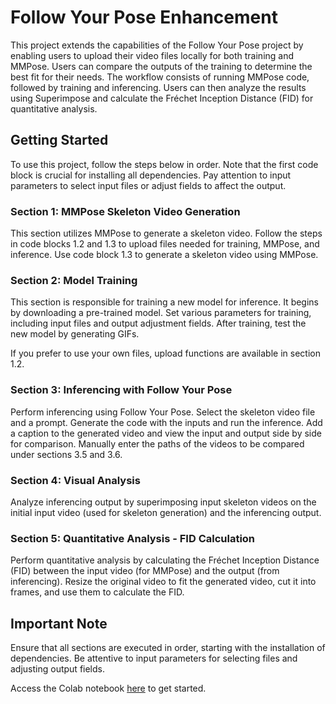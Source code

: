# Follow Your Pose Enhancement

This project extends the capabilities of the Follow Your Pose project by enabling users to upload their video files locally for both training and MMPose. Users can compare the outputs of the training to determine the best fit for their needs. The workflow consists of running MMPose code, followed by training and inferencing. Users can then analyze the results using Superimpose and calculate the Fréchet Inception Distance (FID) for quantitative analysis.

## Getting Started

To use this project, follow the steps below in order. Note that the first code block is crucial for installing all dependencies. Pay attention to input parameters to select input files or adjust fields to affect the output.

### Section 1: MMPose Skeleton Video Generation

This section utilizes MMPose to generate a skeleton video. Follow the steps in code blocks 1.2 and 1.3 to upload files needed for training, MMPose, and inference. Use code block 1.3 to generate a skeleton video using MMPose.

### Section 2: Model Training

This section is responsible for training a new model for inference. It begins by downloading a pre-trained model. Set various parameters for training, including input files and output adjustment fields. After training, test the new model by generating GIFs.

If you prefer to use your own files, upload functions are available in section 1.2.

### Section 3: Inferencing with Follow Your Pose

Perform inferencing using Follow Your Pose. Select the skeleton video file and a prompt. Generate the code with the inputs and run the inference. Add a caption to the generated video and view the input and output side by side for comparison. Manually enter the paths of the videos to be compared under sections 3.5 and 3.6.

### Section 4: Visual Analysis

Analyze inferencing output by superimposing input skeleton videos on the initial input video (used for skeleton generation) and the inferencing output.

### Section 5: Quantitative Analysis - FID Calculation

Perform quantitative analysis by calculating the Fréchet Inception Distance (FID) between the input video (for MMPose) and the output (from inferencing). Resize the original video to fit the generated video, cut it into frames, and use them to calculate the FID.

## Important Note

Ensure that all sections are executed in order, starting with the installation of dependencies. Be attentive to input parameters for selecting files and adjusting output fields.

Access the Colab notebook [here](https://colab.research.google.com/drive/1XdgEihd99v_wrNxGctVIwOyXiJsa4x6i?usp=sharing) to get started.
